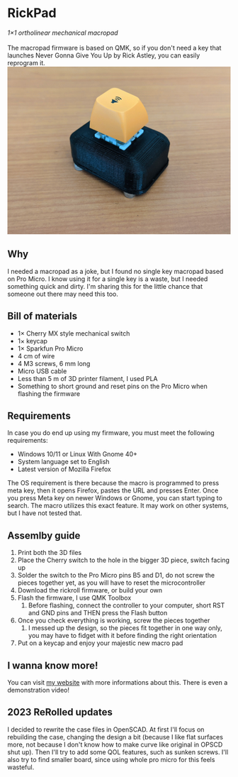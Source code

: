 # RickPad
*1×1 ortholinear mechanical macropad* <br><br>
The macropad firmware is based on QMK, so if you don't need a key that launches Never Gonna Give You Up by Rick Astley, you can easily reprogram it.<br>
![Image of the macropad](/Resources/rickpad.jpg "Image of the macropad")
## Why
I needed a macropad as a joke, but I found no single key macropad based on Pro Micro. I know using it for a single key is a waste, 
but I needed something quick and dirty. I'm sharing this for the little chance that someone out there may need this too.
## Bill of materials
* 1× Cherry MX style mechanical switch
* 1× keycap
* 1× Sparkfun Pro Micro
* 4 cm of wire
* 4 M3 screws, 6 mm long
* Micro USB cable
* Less than 5 m of 3D printer filament, I used PLA
* Something to short ground and reset pins on the Pro Micro when flashing the firmware
## Requirements
In case you do end up using my firmware, you must meet the following requirements:
* Windows 10/11 or Linux With Gnome 40+
* System language set to English
* Latest version of Mozilla Firefox

The OS requirement is there because the macro is programmed to press meta key, then it opens Firefox, pastes the URL and presses Enter. Once you press 
Meta key on newer Windows or Gnome, you can start typing to search. The macro utilizes this exact feature. It may work on other systems, but I have not tested that.
## Assemlby guide
1. Print both the 3D files
1. Place the Cherry switch to the hole in the bigger 3D piece, switch facing up
1. Solder the switch to the Pro Micro pins B5 and D1, do not screw the pieces together yet, as you will have to reset the microcontroller
1. Download the rickroll firmware, or build your own
1. Flash the firmware, I use QMK Toolbox
    1. Before flashing, connect the controller to your computer, short RST and GND pins and THEN press the Flash button
1. Once you check everything is working, screw the pieces together
    1. I messed up the design, so the pieces fit together in one way only, you may have to fidget with it before finding the right orientation
1. Put on a keycap and enjoy your majestic new macro pad
## I wanna know more!
You can visit [my website](https://sch3fr.github.io/pages/Projects/rickpad.html) with more informations about this. There is even a demonstration video!

## 2023 ReRolled updates
I decided to rewrite the case files in OpenSCAD. At first I'll focus on rebuilding the case, changing the design a bit
(because I like flat surfaces more, not because I don't know how to make curve like original in OPSCD shut up).
Then I'll try to add some QOL features, such as sunken screws. I'll also try to find smaller board, since using whole
pro micro for this feels wasteful.